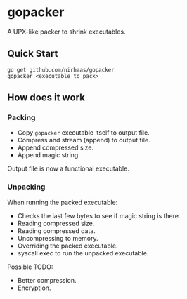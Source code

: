 # gopacker
A UPX-like packer to shrink executables.

## Quick Start
```
go get github.com/nirhaas/gopacker
gopacker <executable_to_pack>
```

## How does it work

### Packing
* Copy `gopacker` executable itself to output file.
* Compress and stream (append) to output file.
* Append compressed size.
* Append magic string.

Output file is now a functional executable.

### Unpacking
When running the packed executable:
* Checks the last few bytes to see if magic string is there.
* Reading compressed size.
* Reading compressed data.
* Uncompressing to memory.
* Overriding the packed executable.
* syscall exec to run the unpacked executable.

Possible TODO:
* Better compression.
* Encryption.
